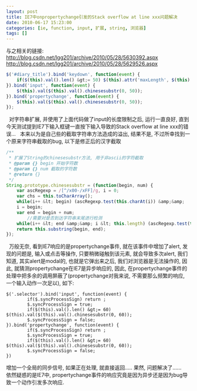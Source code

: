 ```yaml
---
layout: post
title: IE7中onpropertychange引发的Stack overflow at line xxx问题解决
date: 2010-06-17 15:23:00
categories: [ie, function, input, 扩展, string, 浏览器]
tags: []
---
```

与之相关的链接:
http://blog.csdn.net/lgg201/archive/2010/05/28/5630392.aspx
http://blog.csdn.net/lgg201/archive/2010/05/28/5629526.aspx
 

```javascript
$('#diary_title').bind('keydown', function(event) {
    if($(this).val().len() &gt;= 50) $(this).attr('maxLength', $(this).val().length);
}).bind('input', function(event) {
    $(this).val($(this).val().chinesesubstr(0, 50));
}).bind('propertychange', function(event) {
    $(this).val($(this).val().chinesesubstr(0, 50));
});
```

 
对字符串扩展, 并使用了上面代码做了input的长度限制之后, 运行一直良好, 直到今天测试提到IE7下输入框键一直按下输入导致的Stack overflow at line xxx的错误...
 
本来以为是自己些的截取字符串方法造成的溢出, 结果不是, 不过所幸找到一个原来字符串截取的bug, 以下是修正后的汉字截取

```javascript
/**
 * 扩展了String的chinesesubstr方法, 用于非ascii的字符截取
 * @param {} begin 开始字符数
 * @param {} num 截取的字符数
 * @return {}
 */
String.prototype.chinesesubstr = (function(begin, num) {
	var ascRegexp = /[^/x00-/xFF]/g, i = 0;
	var chs = this.toCharArray();
	while(i++ &lt; begin) (ascRegexp.test(this.charAt(i)) &amp;&amp;	begin --);
	i = begin;
	var end = begin + num;
        //需要对是否到达字符串末尾进行检测
	while(i++ &lt; end &amp;&amp; i &lt; this.length) (ascRegexp.test(this.charAt(i)) &amp;&amp; end --);
	return this.substring(begin, end);
});
```

 
万般无奈, 看到IE7响应的是propertychange事件, 就在该事件中增加了alert, 发现的问题是, 输入或点击等操作, 只要稍微碰触到该元素, 就会导致多次alert, 我们知道, 其实alert是modal的, 也就是它弹出来之后, 我们对浏览器是无法操作的, 因此, 就猜测propertychange在IE7是异步响应的, 因此, 在propertychange事件的处理中把多余的调用屏蔽了(propertychange对我来说, 不需要那么频繁的响应, 一个输入动作一次足以), 如下:

```c-sharp
$('.selector').bind('input', function(event) {
		if($.syncProcessSign) return ;
		$.syncProcessSign = true;
		if($(this).val().len() &gt;= 60) $(this).val($(this).val().chinesesubstr(0, 60));
		$.syncProcessSign = false;
}).bind('propertychange', function(event) {
		if($.syncProcessSign) return ;
		$.syncProcessSign = true;
		if($(this).val().len() &gt;= 60) $(this).val($(this).val().chinesesubstr(0, 60));
		$.syncProcessSign = false;
})
```

增加一个全局的同步信号, 如果正在处理, 就直接返回.....
果然, 问题解决了......
 
依然疑惑的是IE7中, propertychange事件的响应究竟是因为异步还是因为bug导致一个动作引发多次响应.
